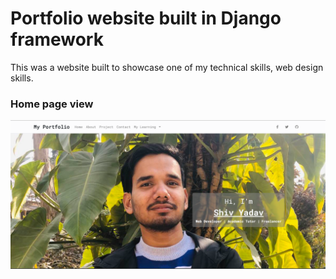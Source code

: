 # Portfolio website built in Django framework
This was a website built to showcase one of my technical skills, web design skills.
### Home page view
![Home-page](https://github.com/Mahaa-Dev/screenshots/blob/main/home-page.png)
